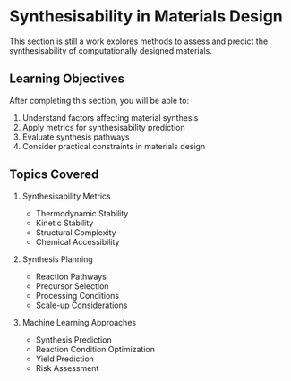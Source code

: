 # Synthesisability in Materials Design

This section is still a work  explores methods to assess and predict the synthesisability of computationally designed materials.

## Learning Objectives

After completing this section, you will be able to:

1. Understand factors affecting material synthesis
2. Apply metrics for synthesisability prediction
3. Evaluate synthesis pathways
4. Consider practical constraints in materials design

## Topics Covered

1. Synthesisability Metrics
   - Thermodynamic Stability
   - Kinetic Stability
   - Structural Complexity
   - Chemical Accessibility

2. Synthesis Planning
   - Reaction Pathways
   - Precursor Selection
   - Processing Conditions
   - Scale-up Considerations

3. Machine Learning Approaches
   - Synthesis Prediction
   - Reaction Condition Optimization
   - Yield Prediction
   - Risk Assessment

